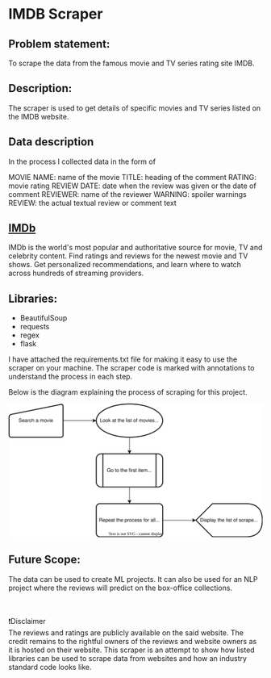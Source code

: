 # IMDB Scraper

## Problem statement:
To scrape the data from the famous movie and TV series rating site IMDB.

## Description:
The scraper is used to get details of specific movies and TV series listed on the IMDB website.

## Data description
In the process I collected data in the form of 

MOVIE NAME: name of the movie
TITLE: heading of the comment
RATING: movie rating
REVIEW DATE: date when the review was given or the date of comment
REVIEWER: name of the reviewer
WARNING: spoiler warnings 
REVIEW: the actual textual review or comment text

## [IMDb](https://www.imdb.com/)
IMDb is the world's most popular and authoritative source for movie, TV and celebrity content. Find ratings and reviews for the newest movie and TV shows. Get personalized recommendations, and learn where to watch across hundreds of streaming providers.

## Libraries: 
* BeautifulSoup
* requests
* regex
* flask

I have attached the requirements.txt file for making it easy to use the scraper on your machine.
The scraper code is marked with annotations to understand the process in each step.

Below is the diagram explaining the process of scraping for this project.

<div align="center">
<img src="https://github.com/Shaah-i/Scraper/blob/main/IMDB%20Scraper/flowchart.svg" title="ScraperFlow" alt="Flowchart" width="600"/>
</div>
  
## Future Scope:
The data can be used to create ML projects. It can also be used for an NLP project where the reviews will predict on the box-office collections.</br>
</br>
</br>


:exclamation:Disclaimer</br>
The reviews and ratings are publicly available on the said website. The credit remains to the rightful owners of the reviews and website owners as it is hosted on their website. This scraper is an attempt to show how listed libraries can be used to scrape data from websites and how an industry standard code looks like.
